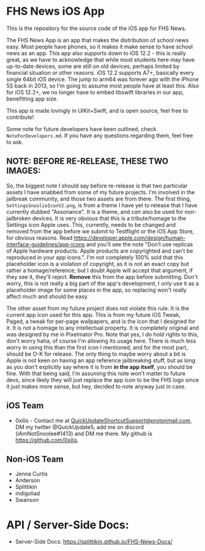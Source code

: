 # FHS News iOS App

This is the repository for the source code of the iOS app for FHS News.

The FHS News App is an app that makes the distribution of school news easy. Most people have phones, so it makes it make sense to have school news as an app. This app also supports down to iOS 12.2 - this is really great, as we have to acknowledge that while most students here may have up-to-date devices, some are still on old devices, perhaps limited by financial situation or other reasons. iOS 12.2 supports A7+, basically every single 64bit iOS device. The jump to arm64 was forever ago with the iPhone 5S back in 2013, so I'm going to assume most people have at least this. Also for iOS 12.2+, we no longer have to embed libswift libraries in our app, benefitting app size.

This app is made lovingly in UIKit+Swift, and is open source, feel free to contribute!

Some note for future developers have been outlined, check `NoteForDevelopers.md`. If you have any questions regarding them, feel free to ask.



## NOTE: BEFORE RE-RELEASE, THESE TWO IMAGES:

So, the biggest note I should say before re-release is that two particular assets I have snabbed from some of my future projects. I'm involved in the jailbreak community, and those two assets are from there. The first thing, `SettingsSnoolieIconV2.png`, is from a theme I have yet to release that I have currently dubbed "Assonance". It is a theme, and *can* also be used for non-jailbroken devices. It is very obvious that this is a tribute/homage to the Settings icon Apple uses. This, currently, needs to be changed and removed from the app before we submit to Testflight or the iOS App Store, for obvious reasons. Read https://developer.apple.com/design/human-interface-guidelines/app-icons and you'll see the note "Don’t use replicas of Apple hardware products. Apple products are copyrighted and can’t be reproduced in your app icons.". I'm not completely 100% sold that this placeholder icon is a violation of copyright, as it is not an exact copy but rather a homage/reference; but I doubt Apple will accept that argument, if they see it, they'll reject. **Remove** this from the app before submitting. Don't worry, this is not really a big part of the app's development, I only use it as a placeholder image for some places in the app, so replacing won't really affect much and should be easy.

The other asset from my future project does not violate this rule. It is the current app icon used for this app. This is from my future iOS Tweak, Paged, a tweak for per-page wallpapers, and is the icon that I designed for it. It is not a homage to any intellectual property. It is completely original and was designed by me in Pixelmator Pro. Note that yes, I *do* hold rights to this, don't worry haha, of course I'm allowing its usage here. There is much less worry in using this than the first icon I mentioned, and for the most part, should be O-K for release. The only thing to maybe worry about a bit is Apple is not keen on having an app reference jailbreaking stuff, but as long as you don't explicitly say where it is from **in the app itself**, you should be fine. With that being said, I'm assuming this note won't matter to future devs, since likely they will just replace the app icon to be the FHS logo since it just makes more sense, but hey, decided to note anyway just in case.

## iOS Team

* 0xilis - Contact me at QuickUpdateShortcutSupport@protonmail.com, DM my twitter @QuickUpdate5, add me on discord (iAmNotSnoolee#1413) and DM me there. My github is https://github.com/0xilis.

## Non-iOS Team

* Jenna Curtis 
* Anderson
* Splittikin
* indigoliad
* Swanson

# API / Server-Side Docs:

* Server-Side Docs: https://splittikin.github.io/FHS-News-Docs/
